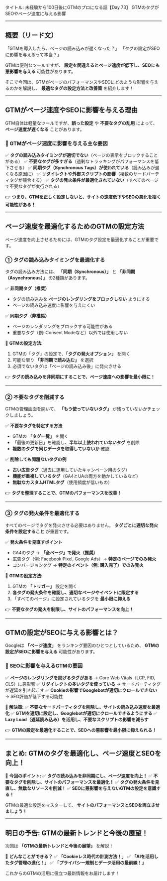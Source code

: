 タイトル: 未経験から100日後にGTMのプロになる話【Day 73】
GTMのタグがSEOやページ速度に与える影響

---

## **概要（リード文）**

「GTMを導入したら、ページの読み込みが遅くなった？」
「タグの設定がSEOに影響を与えるって本当？」

GTMは便利なツールですが、 **設定を間違えるとページ速度が低下し、SEOにも悪影響を与える** 可能性があります。

そこで今回は、GTMがページのパフォーマンスやSEOにどのような影響を与えるのかを解説し、 **最適なタグの設定方法と改善策** を紹介します！

---

## **GTMがページ速度やSEOに影響を与える理由**

GTM自体は軽量なツールですが、**誤った設定** や **不要なタグの乱用** によって、 **ページ速度が遅くなる** ことがあります。

### **🔹 GTMがページ速度に影響を与える主な要因**
✅ **タグの読み込みタイミングが適切でない**（ページの表示をブロックすることがある）
✅ **不要なタグが多すぎる**（過剰なトラッキングがパフォーマンスを低下させる）
✅ **同期タグ（Synchronous Tags）が使われている**（読み込みが遅くなる原因に）
✅ **リダイレクトや外部スクリプトの影響**（複数のサードパーティタグが競合する）
✅ **タグの発火条件が最適化されていない**（すべてのページで不要なタグが実行される）

👉 **つまり、GTMを正しく設定しないと、サイトの速度低下やSEOの悪化を招く可能性がある！**

---

## **ページ速度を最適化するためのGTMの設定方法**

ページ速度を向上させるためには、GTMのタグ設定を最適化することが重要です。

### **① タグの読み込みタイミングを最適化する**

タグの読み込み方法には、 **「同期（Synchronous）」** と **「非同期（Asynchronous）」** の2種類があります。

✅ **非同期タグ（推奨）**
- タグの読み込みを **ページのレンダリングをブロックしない** ようにする
- ページの読み込み速度に影響を与えにくい

✅ **同期タグ（非推奨）**
- ページのレンダリングをブロックする可能性がある
- 重要なタグ（例: Consent Modeなど）以外では使用しない

🔹 **GTMの設定方法:**
1. GTMの「タグ」の設定で、**「タグの発火オプション」** を開く
2. 可能な限り **「非同期で読み込む」** を選択
3. 必須でないタグは「ページの読み込み後」に発火させる

👉 **タグの読み込みを非同期にすることで、ページ速度への影響を最小限に！**

---

### **② 不要なタグを削減する**

GTMの管理画面を開いて、 **「もう使っていないタグ」** が残っていないかチェックしましょう。

✅ **不要なタグを特定する方法**
- GTMの **「タグ一覧」** を開く
- 「最後の更新日」を確認し、**半年以上使われていないタグ** を削除
- **複数のタグで同じデータを取得していないか** 確認

✅ **削除しても問題ないタグの例**
- **古い広告タグ**（過去に運用していたキャンペーン用のタグ）
- **機能が重複しているタグ**（GA4とUAの両方を動かしているなど）
- **無駄なカスタムHTMLタグ**（使用頻度が低いもの）

👉 **タグを整理することで、GTMのパフォーマンスを改善！**

---

### **③ タグの発火条件を最適化する**

すべてのページでタグを発火させる必要はありません。 **タグごとに適切な発火条件を設定すること** が重要です。

✅ **発火条件を見直すポイント**
- GA4のタグ → **「全ページ」で発火（推奨）**
- 広告タグ（例: Facebook Pixel, Google Ads）→ **特定のページでのみ発火**
- コンバージョンタグ → **特定のイベント（例: 購入完了）でのみ発火**

🔹 **GTMの設定方法:**
1. GTMの **「トリガー」** 設定を開く
2. **各タグの発火条件を確認し、適切なページやイベントに限定する**
3. 「すべてのページ」に設定されているタグを **最小限に抑える**

👉 **不要なタグの発火を制限し、サイトのパフォーマンスを向上！**

---

## **GTMの設定がSEOに与える影響とは？**

Googleは **「ページ速度」** をランキング要因のひとつとしているため、 **GTMの設定がSEOに影響を与える** 可能性があります。

### **🔹 SEOに影響を与えるGTMの要因**
✅ **ページのレンダリングを妨げるタグがある** → Core Web Vitals（LCP, FID, CLS）に悪影響
✅ **リダイレクトの多いタグを使っている** → サードパーティタグが遅延を引き起こす
✅ **Cookieの影響でGooglebotが適切にクロールできない** → SEO評価が低下する可能性

**🔹 解決策:**
✅ **不要なサードパーティタグを削除し、サイトの読み込み速度を最適化**
✅ **GTMを適切に設定し、Googlebotが適切にクロールできるようにする**
✅ **Lazy Load（遅延読み込み）を活用し、不要なスクリプトの影響を減らす**

👉 **GTMの設定を最適化することで、SEOへの悪影響を最小限に抑えられる！**

---

## **まとめ: GTMのタグを最適化し、ページ速度とSEOを向上！**

📌 **今回のポイント:**
✅ **タグの読み込みを非同期にし、ページ速度を向上！**
✅ **不要なタグを削除し、サイトのパフォーマンスを最適化！**
✅ **タグの発火条件を見直し、無駄なリソースを削減！**
✅ **SEOに悪影響を与えないGTMの設定を意識する！**

GTMの最適な設定をマスターして、 **サイトのパフォーマンスとSEOを両立させましょう！**

---

## **明日の予告: GTMの最新トレンドと今後の展望！**

次回は **「GTMの最新トレンドと今後の展望」** を解説！

📌 **どんなことができる？**
✅ **「Cookieレス時代の計測方法！」**
✅ **「AIを活用したタグ管理の進化！」**
✅ **「プライバシー規制とデータ活用の最前線！」**

これからのGTMの活用に役立つ最新情報をお届けします！

